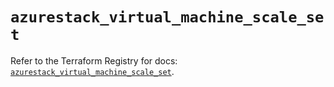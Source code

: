# `azurestack_virtual_machine_scale_set`

Refer to the Terraform Registry for docs: [`azurestack_virtual_machine_scale_set`](https://registry.terraform.io/providers/hashicorp/azurestack/1.0.0/docs/resources/virtual_machine_scale_set).
